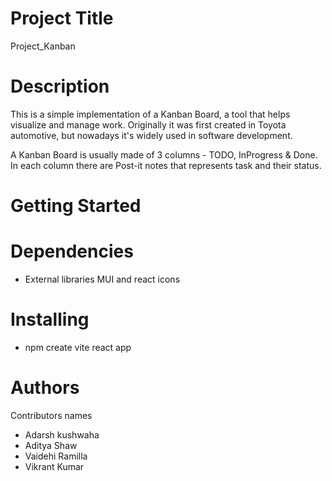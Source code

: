 # Project Title
Project_Kanban
# Description
This is a simple implementation of a Kanban Board, a tool that helps visualize and manage work. Originally it was first created in Toyota automotive, but nowadays it's widely used in software development.

A Kanban Board is usually made of 3 columns - TODO, InProgress & Done. In each column there are Post-it notes that represents task and their status.
# Getting Started
# Dependencies
* External libraries MUI and react icons
# Installing
* npm create vite react app 
# Authors
Contributors names
* Adarsh kushwaha
* Aditya Shaw
* Vaidehi Ramilla
* Vikrant Kumar




